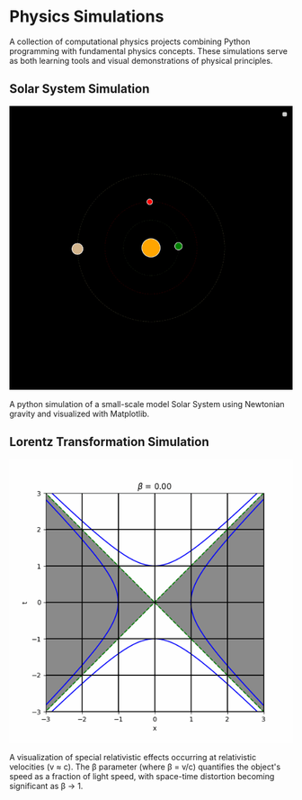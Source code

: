 
# Physics Simulations

A collection of computational physics projects combining Python programming with fundamental physics concepts. These simulations serve as both learning tools and visual demonstrations of physical principles.

## Solar System Simulation
![Solar System](SolarSystemAnimation.gif)

A python simulation of a small-scale model Solar System using Newtonian gravity and visualized with Matplotlib.

## Lorentz Transformation Simulation
![lorentz transform](LorentzAnimation.gif)

A visualization of special relativistic effects occurring at relativistic velocities (v ≈ c). The β parameter (where β = v/c) quantifies the object's speed as a fraction of light speed, with space-time distortion becoming significant as β → 1.
